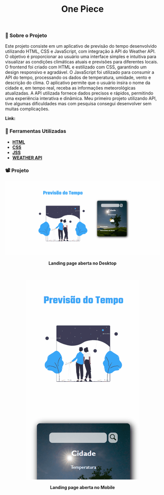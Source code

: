 <h1 align="center">One Piece</h1>
<br>

### 🚨 Sobre o Projeto

Este projeto consiste em um aplicativo de previsão do tempo desenvolvido utilizando HTML, CSS e JavaScript, com integração à API do Weather API. O objetivo é proporcionar ao usuário uma interface simples e intuitiva para visualizar as condições climáticas atuais e previsões para diferentes locais. O frontend foi criado com HTML e estilizado com CSS, garantindo um design responsivo e agradável. O JavaScript foi utilizado para consumir a API do tempo, processando os dados de temperatura, umidade, vento e descrição do clima. O aplicativo permite que o usuário insira o nome da cidade e, em tempo real, receba as informações meteorológicas atualizadas. A API utilizada fornece dados precisos e rápidos, permitindo uma experiência interativa e dinâmica. Meu primeiro projeto utilizando API, tive algumas dificuldades mas com pesquisa consegui desenvolver sem muitas complicações.

<strong>Link:<strong> 

### 🔨 Ferramentas Utilizadas

* [HTML](https://developer.mozilla.org/pt-BR/docs/Web/HTML)
* [CSS](https://developer.mozilla.org/pt-BR/docs/Web/CSS)
* [JSS](https://developer.mozilla.org/pt-BR/docs/Web/JavaScript)
* [WEATHER API](https://www.weatherapi.com)

### 📽️ Projeto 


<div align="center">
    <img  src='src/img/desktop.gif'></img>
    <p>Landing page aberta no Desktop</p>
<div>
<br>
<br>
<div align="center">
    <img src='src/img/mobile.gif'></img>
    <p>Landing page aberta no Mobile</p>
<div>